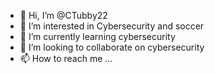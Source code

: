 - 👋 Hi, I’m @CTubby22
- 👀 I’m interested in Cybersecurity and soccer 
- 🌱 I’m currently learning cybersecurity 
- 💞️ I’m looking to collaborate on cybersecurity 
- 📫 How to reach me ...

<!---
CTubby22/CTubby22 is a ✨ special ✨ repository because its `README.md` (this file) appears on your GitHub profile.
You can click the Preview link to take a look at your changes.
--->
